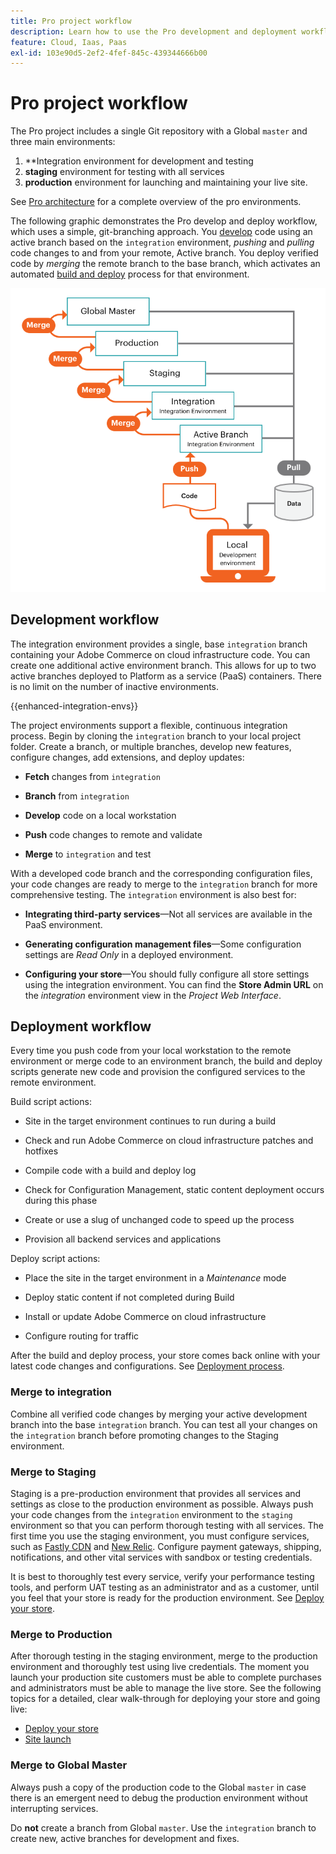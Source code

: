 ```yaml
---
title: Pro project workflow
description: Learn how to use the Pro development and deployment workflows.
feature: Cloud, Iaas, Paas
exl-id: 103e90d5-2ef2-4fef-845c-439344666b00
---
```

# Pro project workflow

The Pro project includes a single Git repository with a Global `master` and three main environments:

1. **Integration environment for development and testing
1. **staging** environment for testing with all services
1. **production** environment for launching and maintaining your live site.

See [Pro architecture](pro-architecture.md) for a complete overview of the pro environments.

The following graphic demonstrates the Pro develop and deploy workflow, which uses a simple, git-branching approach. You [develop](#development-workflow) code using an active branch based on the `integration` environment, _pushing_ and _pulling_ code changes to and from your remote, Active branch. You deploy verified code by _merging_ the remote branch to the base branch, which activates an automated [build and deploy](#deployment-workflow) process for that environment.

![High-level view of Pro architecture development workflow](../../assets/pro-dev-workflow.png)

## Development workflow

The integration environment provides a single, base `integration` branch containing your Adobe Commerce on cloud infrastructure code. You can create one additional active environment branch. This allows for up to two active branches deployed to Platform as a service (PaaS) containers. There is no limit on the number of inactive environments.

{{enhanced-integration-envs}}

The project environments support a flexible, continuous integration process. Begin by cloning the `integration` branch to your local project folder. Create a branch, or multiple branches, develop new features, configure changes, add extensions, and deploy updates:

-  **Fetch** changes from `integration`

-  **Branch** from `integration`

-  **Develop** code on a local workstation

-  **Push** code changes to remote and validate

-  **Merge** to `integration` and test

With a developed code branch and the corresponding configuration files, your code changes are ready to merge to the `integration` branch for more comprehensive testing. The `integration` environment is also best for:

-  **Integrating third-party services**—Not all services are available in the PaaS environment.

-  **Generating configuration management files**—Some configuration settings are _Read Only_ in a deployed environment.

-  **Configuring your store**—You should fully configure all store settings using the integration environment. You can find the **Store Admin URL** on the _integration_ environment view in the _Project Web Interface_.

## Deployment workflow

Every time you push code from your local workstation to the remote environment or merge code to an environment branch, the build and deploy scripts generate new code and provision the configured services to the remote environment.

Build script actions:

-  Site in the target environment continues to run during a build

-  Check and run Adobe Commerce on cloud infrastructure patches and hotfixes

-  Compile code with a build and deploy log

-  Check for Configuration Management, static content deployment occurs during this phase

-  Create or use a slug of unchanged code to speed up the process

-  Provision all backend services and applications

Deploy script actions:

-  Place the site in the target environment in a _Maintenance_ mode

-  Deploy static content if not completed during Build

-  Install or update Adobe Commerce on cloud infrastructure

-  Configure routing for traffic

After the build and deploy process, your store comes back online with your latest code changes and configurations. See [Deployment process](../deploy/process.md).

### Merge to integration

Combine all verified code changes by merging your active development branch into the base `integration` branch. You can test all your changes on the `integration` branch before promoting changes to the Staging environment.

### Merge to Staging

Staging is a pre-production environment that provides all services and settings as close to the production environment as possible. Always push your code changes from the `integration` environment to the `staging` environment so that you can perform thorough testing with all services. The first time you use the staging environment, you must configure services, such as [Fastly CDN](../cdn/fastly.md) and [New Relic](../monitor/new-relic-service.md). Configure payment gateways, shipping, notifications, and other vital services with sandbox or testing credentials.

It is best to thoroughly test every service, verify your performance testing tools, and perform UAT testing as an administrator and as a customer, until you feel that your store is ready for the production environment. See [Deploy your store](../deploy/staging-production.md).

### Merge to Production

After thorough testing in the staging environment, merge to the production environment and thoroughly test using live credentials. The moment you launch your production site customers must be able to complete purchases and administrators must be able to manage the live store. See the following topics for a detailed, clear walk-through for deploying your store and going live:

-  [Deploy your store](../deploy/staging-production.md)
-  [Site launch](../launch/overview.md)

### Merge to Global Master

Always push a copy of the production code to the Global `master` in case there is an emergent need to debug the production environment without interrupting services.

Do **not** create a branch from Global `master`. Use the `integration` branch to create new, active branches for development and fixes.
